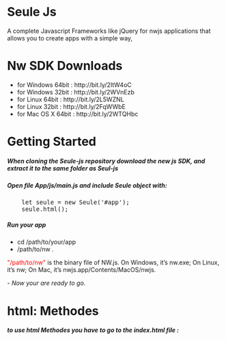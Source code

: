 # Seule Js
A complete Javascript Frameworks like jQuery for nwjs applications that allows you to create apps with a simple way,

# Nw SDK Downloads
<ul>
	<li>for Windows 64bit : http://bit.ly/2ItW4oC</li>
	<li>for Windows 32bit : http://bit.ly/2WVnEzb</li>
	<li>for Linux 64bit : http://bit.ly/2L5WZNL</li>
	<li>for Linux 32bit : http://bit.ly/2FqWWbE</li>
	<li>for Mac OS X 64bit : http://bit.ly/2WTQHbc</li>
</ul>

# Getting Started
<h5>When cloning the Seule-js repository download the new js SDK, and extract it to the same folder as Seul-js</h5>
<h5>Open file App/js/main.js and include Seule object with:</h5>
<pre>
	let seule = new Seule('#app');
	seule.html();
</pre>

<h5>Run your app</h5>
	
<ul>
	<li>cd /path/to/your/app</li>
	<li>/path/to/nw .</li>
</ul>



<p> <span style="color:red">"/path/to/nw"</span> is the binary file of NW.js. On Windows, it’s nw.exe; On Linux, it’s nw; On Mac, it’s nwjs.app/Contents/MacOS/nwjs. </p>

<i>- Now your are ready to go.</i>

# html: Methodes

<h5> to use html Methodes you have to go to the index.html file :</h5>
<pre>
	<!DOCTYPE html>
<html lang="en">
<head>
    <meta charset="UTF-8">
    <title>hello world</title>
    <link rel="stylesheet" href="css/main.css">
</head>
<body id="app">

<div id="demo">
    <h1 s-texte="Hello" id="element" class="hello"></h1>
</div>

<footer s-texte="© Copyright 2003-2018 El Mehdi Labbar | Privacy | Powered by Stream Team" s-couleur="#fff" class="info"></footer>

<script src="js/seule.min.js"></script>
<script src="js/main.js"></script>

</body>
</html>
</pre>
